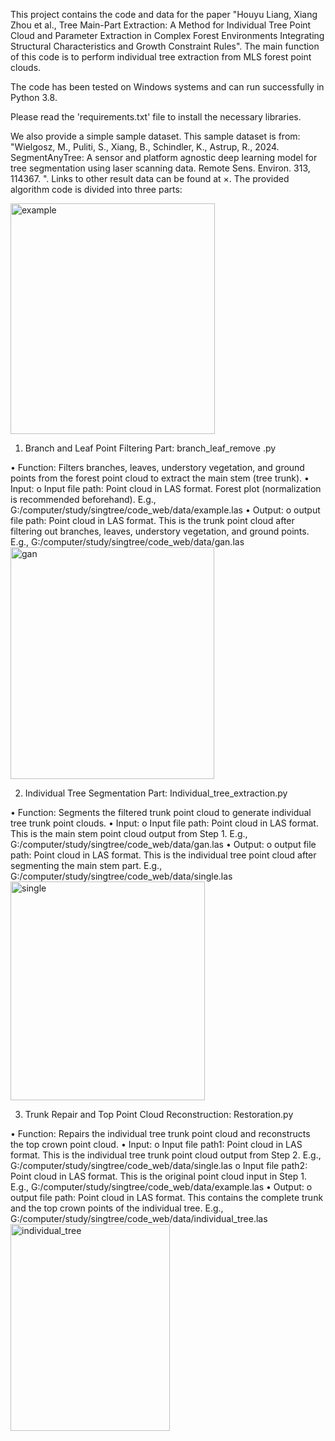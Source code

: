 This project contains the code and data for the paper "Houyu Liang, Xiang Zhou et al., Tree Main-Part Extraction: A Method for Individual Tree Point Cloud and Parameter Extraction in Complex Forest Environments Integrating Structural Characteristics and Growth Constraint Rules". The main function of this code is to perform individual tree extraction from MLS forest point clouds.

The code has been tested on Windows systems and can run successfully in Python 3.8.

Please read the 'requirements.txt' file to install the necessary libraries.

We also provide a simple sample dataset. This sample dataset is from: "Wielgosz, M., Puliti, S., Xiang, B., Schindler, K., Astrup, R., 2024. SegmentAnyTree: A sensor and platform agnostic deep learning model for tree segmentation using laser scanning data. Remote Sens. Environ. 313, 114367. ". Links to other result data can be found at ×. The provided algorithm code is divided into three parts:

<img width="327" height="369" alt="example" src="https://github.com/user-attachments/assets/0dea1c37-24f3-4e6b-a678-99a75a979935" />

1.	Branch and Leaf Point Filtering Part: branch_leaf_remove .py

•	Function: Filters branches, leaves, understory vegetation, and ground points from the forest point cloud to extract the main stem (tree trunk).
•	Input:
o	Input file path: Point cloud in LAS format. Forest plot (normalization is recommended beforehand). E.g., G:/computer/study/singtree/code_web/data/example.las
•	 Output: 
o	output file path: Point cloud in LAS format. This is the trunk point cloud after filtering out branches, leaves, understory vegetation, and ground points. E.g., G:/computer/study/singtree/code_web/data/gan.las
<img width="326" height="371" alt="gan" src="https://github.com/user-attachments/assets/704559da-1ba1-4047-9c74-627847fced04" />

2.	 Individual Tree Segmentation Part: Individual_tree_extraction.py

•	 Function:  Segments the filtered trunk point cloud to generate individual tree trunk point clouds.
•	 Input: 
o	Input file path: Point cloud in LAS format. This is the main stem point cloud output from Step 1. E.g., G:/computer/study/singtree/code_web/data/gan.las
•	 Output: 
o	output file path: Point cloud in LAS format. This is the individual tree point cloud after segmenting the main stem part. E.g., G:/computer/study/singtree/code_web/data/single.las
<img width="311" height="350" alt="single" src="https://github.com/user-attachments/assets/af422f85-596c-4187-a47f-94c3d7765411" />

3.	 Trunk Repair and Top Point Cloud Reconstruction: Restoration.py

•	 Function:  Repairs the individual tree trunk point cloud and reconstructs the top crown point cloud.
•	 Input: 
o	Input file path1: Point cloud in LAS format. This is the individual tree trunk point cloud output from Step 2. E.g., G:/computer/study/singtree/code_web/data/single.las
o	Input file path2: Point cloud in LAS format. This is the original point cloud input in Step 1. E.g., G:/computer/study/singtree/code_web/data/example.las
•	 Output: 
o	output file path: Point cloud in LAS format. This contains the complete trunk and the top crown points of the individual tree. E.g., G:/computer/study/singtree/code_web/data/individual_tree.las
<img width="255" height="331" alt="individual_tree" src="https://github.com/user-attachments/assets/cc9e15de-c29f-4919-bd5b-7bff87a9b21d" />

